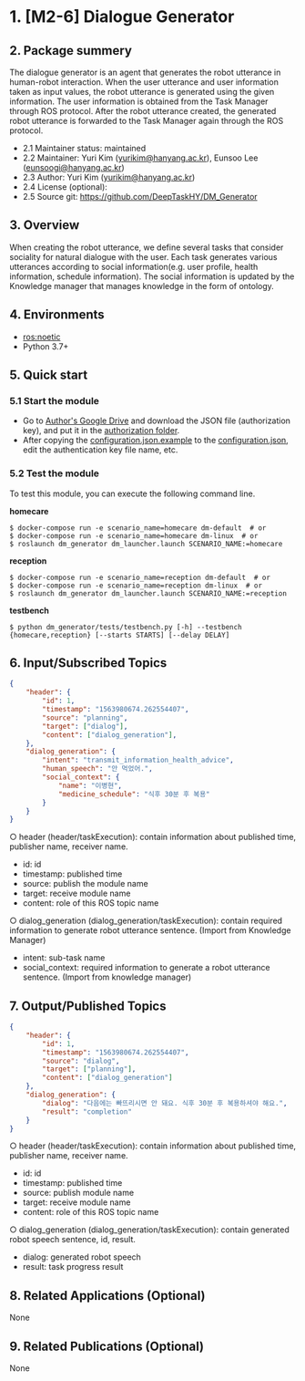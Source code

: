 # 1. [M2-6] Dialogue Generator

## 2. Package summery 

The dialogue generator is an agent that generates the robot utterance in human-robot interaction. When the user utterance and user information taken as input values, the robot utterance is generated using the given information. The user information is obtained from the Task Manager through ROS protocol. After the robot utterance created, the generated robot utterance is forwarded to the Task Manager again through the ROS protocol.

- 2.1 Maintainer status: maintained
- 2.2 Maintainer: Yuri Kim ([yurikim@hanyang.ac.kr]()), Eunsoo Lee ([eunsoogi@hanyang.ac.kr]())
- 2.3 Author: Yuri Kim ([yurikim@hanyang.ac.kr]())
- 2.4 License (optional): 
- 2.5 Source git: https://github.com/DeepTaskHY/DM_Generator

## 3. Overview

When creating the robot utterance, we define several tasks that consider sociality for natural dialogue with the user. Each task generates various utterances according to social information(e.g. user profile, health information, schedule information). The social information is updated by the Knowledge manager that manages knowledge in the form of ontology. 

## 4. Environments

- [ros:noetic](https://hub.docker.com/layers/ros/library/ros/noetic/images/sha256-c1565b2b554d775f1fb2fde93d1aaf76554a6a98d06f10432b0dd4ddd5d6a11c)
- Python 3.7+

## 5. Quick start

### 5.1 Start the module

- Go to [Author's Google Drive](https://drive.google.com/file/d/1Tya9XQrtlAv393xh8D_5MYfBAta15quz/view?usp=sharing) and download the JSON file (authorization key), and put it in the [authorization folder](dm_generator/keys/).
- After copying the [configuration.json.example](dm_generator/configuration.json.example) to the [configuration.json](dm_generator/configuration.json), edit the authentication key file name, etc.

### 5.2 Test the module

To test this module, you can execute the following command line.

**homecare**

```shell
$ docker-compose run -e scenario_name=homecare dm-default  # or
$ docker-compose run -e scenario_name=homecare dm-linux  # or
$ roslaunch dm_generator dm_launcher.launch SCENARIO_NAME:=homecare
```

**reception**

```shell
$ docker-compose run -e scenario_name=reception dm-default  # or
$ docker-compose run -e scenario_name=reception dm-linux  # or
$ roslaunch dm_generator dm_launcher.launch SCENARIO_NAME:=reception
```

**testbench**

```shell
$ python dm_generator/tests/testbench.py [-h] --testbench {homecare,reception} [--starts STARTS] [--delay DELAY]
```

## 6. Input/Subscribed Topics

```json
{
    "header": {
        "id": 1,
        "timestamp": "1563980674.262554407",
        "source": "planning",
        "target": ["dialog"], 
        "content": ["dialog_generation"], 
    }, 
    "dialog_generation": {
        "intent": "transmit_information_health_advice",
        "human_speech": "안 먹었어.",
        "social_context": {
            "name": "이병현",
            "medicine_schedule": "식후 30분 후 복용"
        }
    }
}
```

○ header (header/taskExecution): contain information about published time, publisher name, receiver name. 

- id: id
- timestamp: published time
- source: publish the module name
- target: receive module name
- content: role of this ROS topic name

○ dialog_generation (dialog_generation/taskExecution): contain required information to generate robot utterance sentence. (Import from Knowledge Manager) 

- intent: sub-task name
- social_context: required information to generate a robot utterance sentence. (Import from knowledge manager)

## 7. Output/Published Topics

```json
{
    "header": {
        "id": 1,
        "timestamp": "1563980674.262554407",
        "source": "dialog",
        "target": ["planning"],
        "content": ["dialog_generation"]
    },
    "dialog_generation": {
        "dialog": "다음에는 빠뜨리시면 안 돼요. 식후 30분 후 복용하셔야 해요.",
        "result": "completion"
    }
}
```

○ header (header/taskExecution): contain information about published time, publisher name, receiver name.  

- id: id
- timestamp: published time  
- source: publish module name  
- target: receive module name  
- content: role of this ROS topic name  

○ dialog_generation (dialog_generation/taskExecution): contain generated robot speech sentence, id, result.  

- dialog: generated robot speech  
- result: task progress result

## 8. Related Applications (Optional)

None

## 9. Related Publications (Optional)

None
